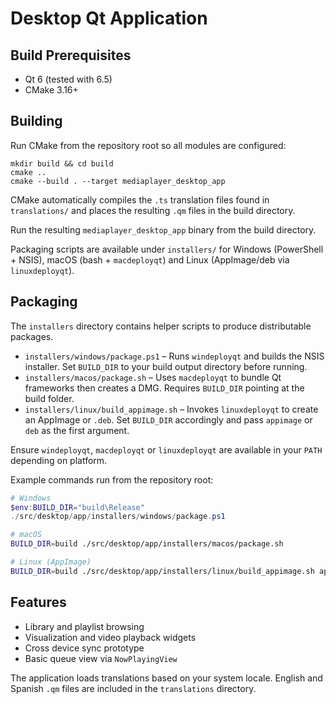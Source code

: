 # Desktop Qt Application

## Build Prerequisites
- Qt 6 (tested with 6.5)
- CMake 3.16+

## Building
Run CMake from the repository root so all modules are configured:
```
mkdir build && cd build
cmake ..
cmake --build . --target mediaplayer_desktop_app
```

CMake automatically compiles the `.ts` translation files found in
`translations/` and places the resulting `.qm` files in the build directory.

Run the resulting `mediaplayer_desktop_app` binary from the build directory.

Packaging scripts are available under `installers/` for Windows (PowerShell + NSIS), macOS (bash + `macdeployqt`) and Linux (AppImage/deb via `linuxdeployqt`).

## Packaging
The `installers` directory contains helper scripts to produce distributable packages.

- `installers/windows/package.ps1` – Runs `windeployqt` and builds the NSIS installer. Set `BUILD_DIR` to your build output directory before running.
- `installers/macos/package.sh` – Uses `macdeployqt` to bundle Qt frameworks then creates a DMG. Requires `BUILD_DIR` pointing at the build folder.
- `installers/linux/build_appimage.sh` – Invokes `linuxdeployqt` to create an AppImage or `.deb`. Set `BUILD_DIR` accordingly and pass `appimage` or `deb` as the first argument.

Ensure `windeployqt`, `macdeployqt` or `linuxdeployqt` are available in your `PATH` depending on platform.

Example commands run from the repository root:

```powershell
# Windows
$env:BUILD_DIR="build\Release"
./src/desktop/app/installers/windows/package.ps1
```

```bash
# macOS
BUILD_DIR=build ./src/desktop/app/installers/macos/package.sh

# Linux (AppImage)
BUILD_DIR=build ./src/desktop/app/installers/linux/build_appimage.sh appimage
```

## Features
- Library and playlist browsing
- Visualization and video playback widgets
- Cross device sync prototype
- Basic queue view via `NowPlayingView`

The application loads translations based on your system locale. English and Spanish `.qm` files are included in the `translations` directory.
